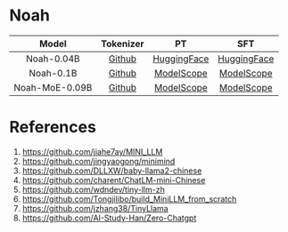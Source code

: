 # Noah

|Model|Tokenizer|PT|SFT|
|:-:|:-:|:-:|:-:|
|Noah-0.04B|[Github](https://github.com/KnowAIHub/Noah/tree/main/model/tokenizer_6400)|[HuggingFace](https://huggingface.co/wangrongsheng/Noah-0.04B-Base)|[HuggingFace](https://huggingface.co/wangrongsheng/Noah-0.04B-Chat)|
|Noah-0.1B|[Github](https://github.com/KnowAIHub/Noah/tree/main/model/tokenizer_6400)|[ModelScope](https://modelscope.cn/models/wangrongsheng/Noah-0.1B-Chat/files)|[ModelScope](https://modelscope.cn/models/wangrongsheng/Noah-0.1B-Chat/)|
|Noah-MoE-0.09B|[Github](https://github.com/KnowAIHub/Noah/tree/main/model/tokenizer_6400)|[ModelScope](https://modelscope.cn/models/wangrongsheng/Noah-MoE-0.09B-Chat/files)|[ModelScope](https://modelscope.cn/models/wangrongsheng/Noah-MoE-0.09B-Chat/)|

# References

1. https://github.com/jiahe7ay/MINI_LLM
2. https://github.com/jingyaogong/minimind
3. https://github.com/DLLXW/baby-llama2-chinese
4. https://github.com/charent/ChatLM-mini-Chinese
5. https://github.com/wdndev/tiny-llm-zh
6. https://github.com/Tongjilibo/build_MiniLLM_from_scratch
7. https://github.com/jzhang38/TinyLlama
8. https://github.com/AI-Study-Han/Zero-Chatgpt
